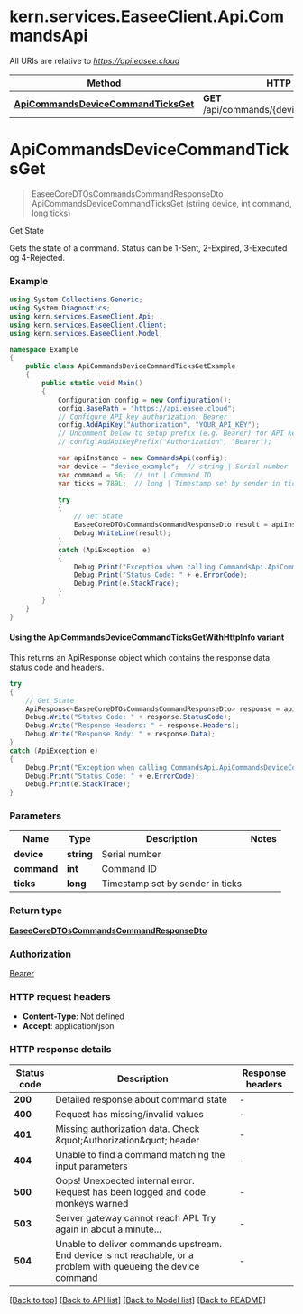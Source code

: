# kern.services.EaseeClient.Api.CommandsApi

All URIs are relative to *https://api.easee.cloud*

| Method | HTTP request | Description |
|--------|--------------|-------------|
| [**ApiCommandsDeviceCommandTicksGet**](CommandsApi.md#apicommandsdevicecommandticksget) | **GET** /api/commands/{device}/{command}/{ticks} | Get State |

<a name="apicommandsdevicecommandticksget"></a>
# **ApiCommandsDeviceCommandTicksGet**
> EaseeCoreDTOsCommandsCommandResponseDto ApiCommandsDeviceCommandTicksGet (string device, int command, long ticks)

Get State

Gets the state of a command. Status can be  1-Sent, 2-Expired, 3-Executed og 4-Rejected.

### Example
```csharp
using System.Collections.Generic;
using System.Diagnostics;
using kern.services.EaseeClient.Api;
using kern.services.EaseeClient.Client;
using kern.services.EaseeClient.Model;

namespace Example
{
    public class ApiCommandsDeviceCommandTicksGetExample
    {
        public static void Main()
        {
            Configuration config = new Configuration();
            config.BasePath = "https://api.easee.cloud";
            // Configure API key authorization: Bearer
            config.AddApiKey("Authorization", "YOUR_API_KEY");
            // Uncomment below to setup prefix (e.g. Bearer) for API key, if needed
            // config.AddApiKeyPrefix("Authorization", "Bearer");

            var apiInstance = new CommandsApi(config);
            var device = "device_example";  // string | Serial number
            var command = 56;  // int | Command ID
            var ticks = 789L;  // long | Timestamp set by sender in ticks

            try
            {
                // Get State
                EaseeCoreDTOsCommandsCommandResponseDto result = apiInstance.ApiCommandsDeviceCommandTicksGet(device, command, ticks);
                Debug.WriteLine(result);
            }
            catch (ApiException  e)
            {
                Debug.Print("Exception when calling CommandsApi.ApiCommandsDeviceCommandTicksGet: " + e.Message);
                Debug.Print("Status Code: " + e.ErrorCode);
                Debug.Print(e.StackTrace);
            }
        }
    }
}
```

#### Using the ApiCommandsDeviceCommandTicksGetWithHttpInfo variant
This returns an ApiResponse object which contains the response data, status code and headers.

```csharp
try
{
    // Get State
    ApiResponse<EaseeCoreDTOsCommandsCommandResponseDto> response = apiInstance.ApiCommandsDeviceCommandTicksGetWithHttpInfo(device, command, ticks);
    Debug.Write("Status Code: " + response.StatusCode);
    Debug.Write("Response Headers: " + response.Headers);
    Debug.Write("Response Body: " + response.Data);
}
catch (ApiException e)
{
    Debug.Print("Exception when calling CommandsApi.ApiCommandsDeviceCommandTicksGetWithHttpInfo: " + e.Message);
    Debug.Print("Status Code: " + e.ErrorCode);
    Debug.Print(e.StackTrace);
}
```

### Parameters

| Name | Type | Description | Notes |
|------|------|-------------|-------|
| **device** | **string** | Serial number |  |
| **command** | **int** | Command ID |  |
| **ticks** | **long** | Timestamp set by sender in ticks |  |

### Return type

[**EaseeCoreDTOsCommandsCommandResponseDto**](EaseeCoreDTOsCommandsCommandResponseDto.md)

### Authorization

[Bearer](../README.md#Bearer)

### HTTP request headers

 - **Content-Type**: Not defined
 - **Accept**: application/json


### HTTP response details
| Status code | Description | Response headers |
|-------------|-------------|------------------|
| **200** | Detailed response about command state |  -  |
| **400** | Request has missing/invalid values |  -  |
| **401** | Missing authorization data. Check \&quot;Authorization\&quot; header |  -  |
| **404** | Unable to find a command matching the input parameters |  -  |
| **500** | Oops! Unexpected internal error. Request has been logged and code monkeys warned |  -  |
| **503** | Server gateway cannot reach API. Try again in about a minute... |  -  |
| **504** | Unable to deliver commands upstream. End device is not reachable, or a problem with queueing the  device command |  -  |

[[Back to top]](#) [[Back to API list]](../README.md#documentation-for-api-endpoints) [[Back to Model list]](../README.md#documentation-for-models) [[Back to README]](../README.md)

